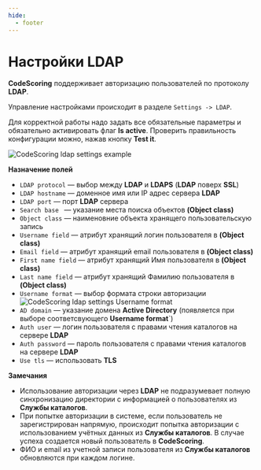```yaml
---
hide:
  - footer
---
```

# Настройки LDAP

**CodeScoring** поддерживает авторизацию пользователей по протоколу **LDAP**.

Управление настройками происходит в разделе `Settings -> LDAP`.

Для корректной работы надо задать все обязательные параметры и обязательно активировать флаг **Is active**. Проверить правильность конфигурации можно, нажав кнопку **Test it**.

![CodeScoring ldap settings example](/assets/img/ldap-settings.png)

**Назначение полей**

- `LDAP protocol` — выбор между **LDAP** и **LDAPS** (**LDAP** поверх **SSL**)
- `LDAP hostname` — доменное имя или IP адрес сервера **LDAP** 
- `LDAP port` — порт **LDAP** сервера
- `Search base ` — указание места поиска объектов **(Object class)**
- `Object class` — наименовние объекта хранящего пользовательскую запись
- `Username field` — атрибут хранящий логин пользователя в **(Object class)**
- `Email field` — атрибут хранящий email пользователя в **(Object class)**
- `First name field` — атрибут хранящий Имя пользователя в **(Object class)**
- `Last name field` — атрибут хранящий Фамилию пользователя в **(Object class)**
- `Username format` — выбор формата строки авторизации
  ![CodeScoring ldap settings Username format](/assets/img/ldap-username-format.png) 
- `AD domain` — указание домена **Active Directory** (появляется при выборе соответсвующего **Username format**`)
- `Auth user` — логин пользователя с правами чтения каталогов на сервере **LDAP**
- `Auth password` — пароль пользователя с правами чтения каталогов на сервере **LDAP**
- `Use tls` — использовать **TLS**

**Замечания**

- Использование авторизации через **LDAP** не подразумевает полную синхронизацию директории с информацией о пользователях из **Службы каталогов**.
- При попытке авторизации в системе, если пользователь не зарегистрирован напрямую, происходит попытка авторизации с использованием учётных данных из **Службы каталогов**. В случае успеха создается новый пользователь в **CodeScoring**.
- ФИО и email из учетной записи пользователя из **Службы каталогов** обновляются при каждом логине.
